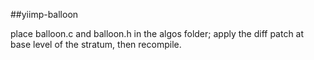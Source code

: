 ##yiimp-balloon

place balloon.c and balloon.h in the algos folder; apply the diff patch at base level of the stratum, then recompile.
